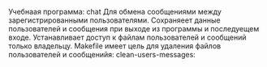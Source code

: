 Учебнаая программа: chat
Для обмена сообщениями между зарегистрированными пользователями.
Сохраняеет данные пользователей и сообщения при выходе из программы и последуещем входе.
Устанавливает доступ к файлам пользователей и сообщений только владельцу.
Makefile имеет цель для удаления файлов пользователей и сообщенийя: clean-users-messages: